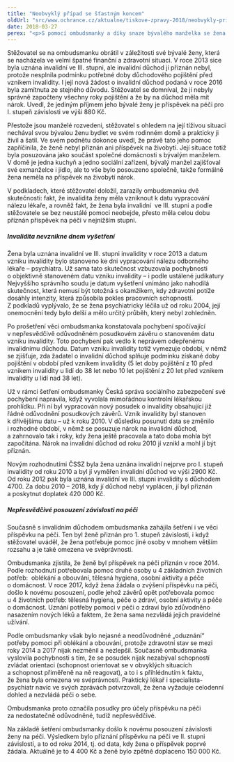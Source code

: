 ```yaml
---
title: "Neobvyklý případ se šťastným koncem"
oldUrl: "src/www.ochrance.cz/aktualne/tiskove-zpravy-2018/neobvykly-pripad-se-stastnym-koncem"
date: 2018-03-27
perex: "<p>S pomocí ombudsmanky a díky snaze bývalého manželka se žena se zdravotním postižením dočkala invalidního důchodu, vyššího příspěvku na péči a půlmilionového doplatku původně odepřených dávek. Do té doby byl jejím jediným příjmem příspěvek na péči ve výši 880 Kč.</p>"
---
```


<!-- imported from the old website -->

<p>Stěžovatel se na ombudsmanku obrátil v záležitosti své bývalé ženy, která se nacházela ve velmi špatné finanční a zdravotní situaci. V roce 2013 sice byla uznána invalidní ve III. stupni, ale invalidní důchod jí přiznán nebyl, protože nesplnila podmínku potřebné doby důchodového pojištění před vznikem invalidity. I její nová žádost o invalidní důchod podaná v roce 2016 byla zamítnuta ze stejného důvodu. Stěžovatel se domníval, že jí nebyly správně započteny všechny roky pojištění a že by na důchod měla mít nárok. Uvedl, že jediným příjmem jeho bývalé ženy je příspěvek na péči pro I. stupeň závislosti ve výši 880 Kč. </p> <p>Přestože jsou manželé rozvedeni, stěžovatel s ohledem na její tíživou situaci nechával svou bývalou ženu bydlet ve svém rodinném domě a prakticky ji živil a šatil. Ve svém podnětu dokonce uvedl, že právě tato jeho pomoc zapříčinila, že ženě nebyl přiznán ani příspěvek na živobytí. Její situace totiž byla posuzována jako součást společné domácnosti s bývalým manželem. V domě je jedna kuchyň a jedno sociální zařízení, bývalý manžel zajišťoval své exmanželce i jídlo, ale to vše bylo posouzeno společně, takže formálně žena neměla na příspěvek na živobytí nárok.</p> <p>V podkladech, které stěžovatel doložil, zarazily ombudsmanku dvě skutečnosti: fakt, že invalidita ženy měla vzniknout k datu vypracování nálezu lékaře, a rovněž fakt, že žena byla invalidní  ve III. stupni a podle stěžovatele se bez neustálé pomoci neobejde, přesto měla celou dobu přiznán příspěvek na péči v nejnižším stupni.</p> <h5>Invalidita nevznikne dnem vyšetření</h5> <p>Žena byla uznána invalidní ve III. stupni invalidity v roce 2013 a datum vzniku invalidity bylo stanoveno ke dni vypracování nálezu odborného lékaře – psychiatra. Už sama tato skutečnost vzbuzovala pochybnosti o objektivně stanoveném datu vzniku invalidity – i podle ustálené judikatury Nejvyššího správního soudu je datum vyšetření vnímáno jako nahodilá skutečnost, která nemusí být totožná s okamžikem, kdy zdravotní potíže dosáhly intenzity, která způsobila pokles pracovních schopností. Z podkladů vyplývalo, že se žena psychiatricky léčila už od roku 2004, její onemocnění tedy bylo delší a mělo určitý průběh, který nebyl zohledněn.</p> <p>Po prošetření věci ombudsmanka konstatovala pochybení spočívající v nepřesvědčivě odůvodněném posudkovém závěru o stanoveném datu vzniku invalidity. Toto pochybení pak vedlo k neprávem odepřenému invalidnímu důchodu. Datum vzniku invalidity totiž vymezuje období, v němž se zjišťuje, zda žadatel o invalidní důchod splňuje podmínku získané doby pojištění v období před vznikem invalidity (5 let doby pojištění z 10 před vznikem invalidity u lidí do 38 let nebo 10 let pojištění z 20 let před vznikem invalidity u lidí nad 38 let). </p> <p>Už v rámci šetření ombudsmanky Česká správa sociálního zabezpečení své pochybení napravila, když vyvolala mimořádnou kontrolní lékařskou prohlídku. Při ní byl vypracován nový posudek o invalidity obsahující již řádné odůvodnění posudkových závěrů. Vznik invalidity byl stanoven k dřívějšímu datu – už k roku 2010. V důsledku posunutí data se změnilo i rozhodné období, v němž se posuzuje nárok na invalidní důchod, a zahrnovalo tak i roky, kdy žena ještě pracovala a tato doba mohla být započítána. Nárok na invalidní důchod od roku 2010 jí vznikl a mohl jí být přiznán.</p> <p>Novým rozhodnutími ČSSZ byla žena uznána invalidní nejprve pro I. stupeň invalidity od roku 2010 a byl jí vyměřen invalidní důchod ve výši 2900 Kč. Od roku 2012 pak byla uznána invalidní ve III. stupni invalidity s důchodem 4700. Za dobu 2010 – 2018, kdy jí důchod nebyl vyplácen, jí byl přiznán a poskytnut doplatek 420 000 Kč.</p> <h5>Nepřesvědčivé posouzení závislosti na péči</h5> <p>Současně s invalidním důchodem ombudsmanka zahájila šetření i ve věci příspěvku na péči. Ten byl ženě přiznán pro 1. stupeň závislosti, i když stěžovatel uváděl, že žena potřebuje pomoc jiné osoby v mnohem větším rozsahu a je také omezena ve svéprávnosti. </p> <p>Ombudsmanka zjistila, že ženě byl příspěvek na péči přiznán v roce 2014. Podle rozhodnutí potřebovala pomoc druhé osoby u 4 základních životních potřeb:  oblékání a obouvání, tělesná hygiena, osobní aktivity a péče o domácnost. V roce 2017, když žena žádala o zvýšení příspěvku na péči, došlo k novému posouzení, podle jehož závěrů opět potřebovala pomoc u 4 životních potřeb: tělesná hygiena, péče o zdraví, osobní aktivity a péče o domácnost. Uznání potřeby pomoci v péči o zdraví bylo zdůvodněno nasazením nových léků a faktem, že žena sama nezvládá jejich pravidelné užívání.</p> <p>Podle ombudsmanky však bylo nejasné a neodůvodněné „oduznání“ potřeby pomoci při oblékání a obouvání, protože zdravotní stav se mezi roky 2014 a 2017 nijak nezměnil a nezlepšil. Současně ombudsmanka vyslovila pochybnosti s tím, že se posudek nijak nezabýval schopností zvládat orientaci (schopnost orientovat se v obvyklých situacích a schopnost přiměřeně na ně reagovat), a to i s přihlédnutím k faktu, že žena byla omezena ve svéprávnosti. Praktický lékař i specialista-psychiatr navíc ve svých zprávách potvrzovali, že žena vyžaduje celodenní dohled a nezvládá péči o sebe.</p> <p>Ombudsmanka proto označila posudky pro účely příspěvku na péči za nedostatečně odůvodněné, tudíž nepřesvědčivé.</p><p> Na základě šetření ombudsmanky došlo k novému posouzení závislosti ženy na péči. Výsledkem bylo přiznání příspěvku na péči ve II. stupni závislosti, a to od roku 2014, tj. od data, kdy žena o příspěvek poprvé žádala. Aktuálně je to 4 400 Kč a ženě bylo zpětně doplaceno 150 000 Kč.</p>
